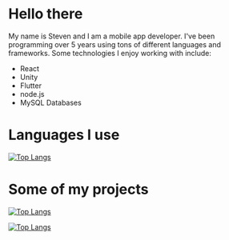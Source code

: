 # **Hello there**

My name is Steven and I am a mobile app developer. I've been programming over 5 years using tons of different languages and frameworks. Some technologies I enjoy working with include:
* React
* Unity
* Flutter
* node.js
* MySQL Databases

# **Languages I use**

[![Top Langs](https://github-readme-stats.vercel.app/api/top-langs/?username=sheahann&theme=tokyonight&card_width=1000)](https://github.com/anuraghazra/github-readme-stats)

# **Some of my projects**

[![Top Langs](https://github-readme-stats.vercel.app/api/pin/?username=sheahann&repo=Flutter-MySQL-Python&theme=tokyonight&card_width=1000)](https://github.com/anuraghazra/github-readme-stats)

[![Top Langs](https://github-readme-stats.vercel.app/api/pin/?username=sheahann&repo=Flutter-MySQL-PHP&theme=tokyonight&card_width=1000)](https://github.com/anuraghazra/github-readme-stats)
